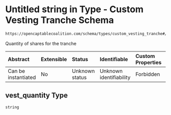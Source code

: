 # Untitled string in Type - Custom Vesting Tranche Schema

```txt
https://opencaptablecoalition.com/schema/types/custom_vesting_tranche#/properties/vest_quantity
```

Quantity of shares for the tranche

| Abstract            | Extensible | Status         | Identifiable            | Custom Properties | Additional Properties | Access Restrictions | Defined In                                                                                                      |
| :------------------ | :--------- | :------------- | :---------------------- | :---------------- | :-------------------- | :------------------ | :-------------------------------------------------------------------------------------------------------------- |
| Can be instantiated | No         | Unknown status | Unknown identifiability | Forbidden         | Allowed               | none                | [CustomVestingTranche.schema.json*](../../schema/types/CustomVestingTranche.schema.json "open original schema") |

## vest_quantity Type

`string`
